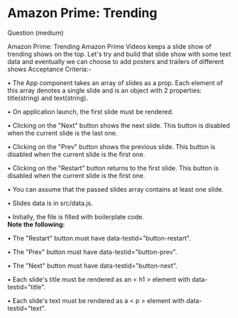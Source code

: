 # Amazon Prime: Trending
Question (medium)

Amazon Prime: Trending
Amazon Prime Videos keeps a slide show of trending shows on the top. Let's try and build that slide show with some text data and eventually we can choose to add posters and trailers of different shows
Acceptance Criteria:-


• The App component takes an array of slides as a prop. Each element of this array denotes a single slide and is an object with 2 properties: title(string) and text(string).

• On application launch, the first slide must be rendered.

• Clicking on the "Next" button shows the next slide. This button is disabled when the current slide is the last one.

• Clicking on the "Prev" button shows the previous slide. This button is disabled when the current slide is the first one.

• Clicking on the "Restart" button returns to the first slide. This button is disabled when the current slide is the first one.

• You can assume that the passed slides array contains at least one slide.

• Slides data is in src/data.js.

• Initially, the file is filled with boilerplate code.<br>
<b>Note the following:</b>

• The "Restart" button must have data-testid="button-restart".

• The "Prev" button must have data-testid="button-prev".

• The "Next" button must have data-testid="button-next".

• Each slide's title must be rendered as an < h1 > element with data-testid="title".

• Each slide's text must be rendered as a < p > element with data-testid="text".
